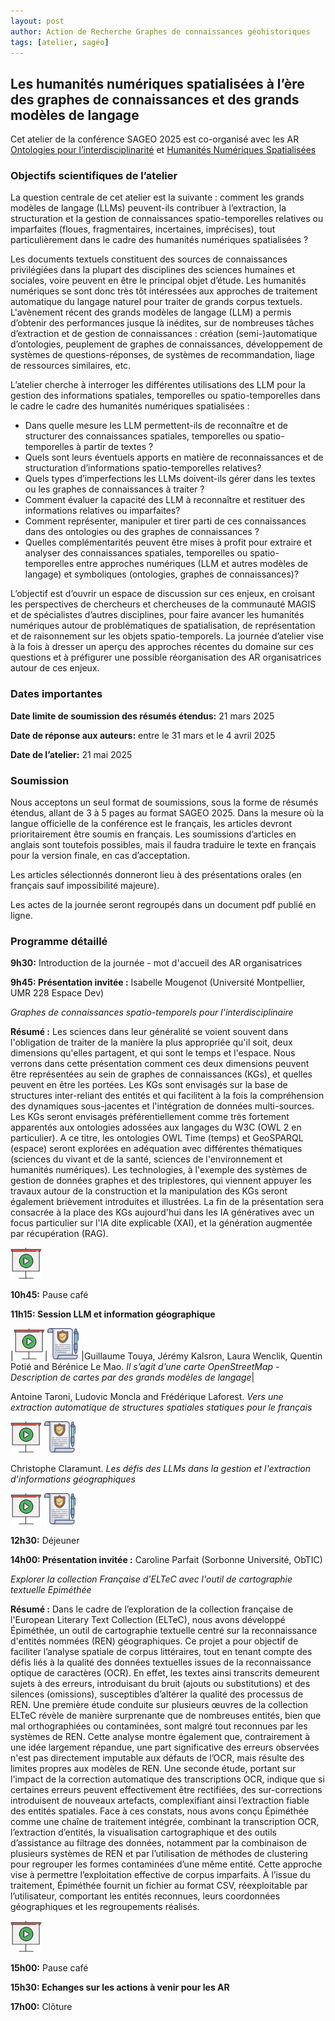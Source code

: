 ```yaml
---
layout: post
author: Action de Recherche Graphes de connaissances géohistoriques
tags: [atelier, sagéo]
---
```



## Les humanités numériques spatialisées à l’ère des graphes de connaissances et des grands modèles de langage

Cet atelier de la conférence SAGEO 2025 est co-organisé avec les AR [Ontologies pour l’interdisciplinarité](https://magisar4.github.io/ontologies_4_interdisciplinarity/) et [Humanités Numériques Spatialisées](https://hns-magis.github.io/)

### Objectifs scientifiques de l’atelier

La question centrale de cet atelier est la suivante : comment les grands modèles de langage (LLMs) peuvent-ils contribuer à l’extraction, la structuration et la gestion de connaissances spatio-temporelles relatives ou imparfaites (floues, fragmentaires, incertaines, imprécises), tout particulièrement dans le cadre des humanités numériques spatialisées ?

Les documents textuels constituent des sources de connaissances privilégiées dans la plupart des disciplines des sciences humaines et sociales, voire peuvent en être le principal objet d’étude. Les humanités numériques se sont donc très tôt intéressées aux approches de traitement automatique du langage naturel pour traiter de grands corpus textuels. L'avènement récent des grands modèles de langage (LLM) a permis d’obtenir des performances jusque là inédites, sur de nombreuses tâches d’extraction et de gestion de connaissances : création (semi-)automatique d’ontologies, peuplement de graphes de connaissances, développement de systèmes de questions-réponses, de systèmes de recommandation, liage de ressources similaires, etc.

L’atelier cherche à interroger les différentes utilisations des LLM pour la gestion des informations spatiales, temporelles ou spatio-temporelles dans le cadre le cadre des humanités numériques spatialisées : 
* Dans quelle mesure les LLM permettent-ils de reconnaître et de structurer des connaissances spatiales, temporelles ou spatio-temporelles à partir de textes ? 
* Quels sont leurs éventuels apports en matière de reconnaissances et de structuration d’informations spatio-temporelles relatives?
* Quels types d’imperfections les LLMs doivent-ils gérer dans les textes ou les graphes de connaissances à traiter ?
* Comment évaluer la capacité des LLM à reconnaître et restituer des informations relatives ou imparfaites?
* Comment représenter, manipuler et tirer parti de ces connaissances dans des ontologies ou des graphes de connaissances ?
* Quelles complémentarités peuvent être mises à profit pour extraire et analyser des connaissances spatiales, temporelles ou spatio-temporelles entre approches numériques (LLM et autres modèles de langage) et symboliques (ontologies, graphes de connaissances)?

L’objectif est d’ouvrir un espace de discussion sur ces enjeux, en croisant les perspectives de chercheurs et chercheuses de la communauté MAGIS et de spécialistes d’autres disciplines, pour faire avancer les humanités numériques autour de problématiques de spatialisation, de représentation et de raisonnement sur les objets spatio-temporels. La journée d’atelier vise à la fois à dresser un aperçu des approches récentes du domaine sur ces questions et à préfigurer une possible réorganisation des AR organisatrices autour de ces enjeux.


### Dates importantes

**Date limite de soumission des résumés étendus:** 21 mars 2025

**Date de réponse aux auteurs:** entre le 31 mars et le 4 avril 2025

**Date de l’atelier:** 21 mai 2025

### Soumission

Nous acceptons un seul format de soumissions, sous la forme de résumés étendus, allant de 3 à 5 pages au format SAGEO 2025. 
Dans la mesure où la langue officielle de la conférence est le français, les articles devront prioritairement être soumis en français. Les soumissions d’articles en anglais sont toutefois possibles, mais il faudra traduire le texte en français pour la version finale, en cas d’acceptation.

Les articles sélectionnés donneront lieu à des présentations orales (en français sauf impossibilité majeure). 

Les actes de la journée seront regroupés dans un document pdf publié en ligne.

### Programme détaillé

**9h30:** Introduction de la journée - mot d'accueil des AR organisatrices

**9h45: Présentation invitée :** Isabelle Mougenot (Université Montpellier, UMR 228 Espace Dev)

*Graphes de connaissances spatio-temporels pour l'interdisciplinaire*

**Résumé :** Les sciences dans leur généralité se voient souvent dans l'obligation de traiter de la manière la plus appropriée qu'il soit, deux dimensions qu'elles partagent, et qui sont le temps et l'espace. Nous verrons dans cette présentation comment ces deux dimensions peuvent être représentées au sein de graphes de connaissances (KGs),  et quelles peuvent en être les portées. Les KGs sont envisagés sur la base de structures inter-reliant des entités et qui facilitent à la fois la compréhension des dynamiques sous-jacentes et l'intégration de données multi-sources. Les KGs seront envisagés préférentiellement comme très fortement apparentés aux ontologies adossées aux langages du W3C (OWL 2 en particulier). A ce titre, les ontologies OWL Time (temps) et GeoSPARQL (espace) seront explorées en adéquation avec différentes thématiques (sciences du vivant et de la santé, sciences de l'environnement et humanités numériques). Les technologies, à l'exemple des systèmes de gestion de données graphes et des triplestores, qui viennent appuyer les travaux autour de la construction et la manipulation des KGs seront également brièvement introduites et illustrées. La fin de la présentation sera consacrée à la place des KGs aujourd'hui dans les IA génératives avec un focus particulier sur l'IA dite explicable (XAI), et la génération augmentée par récupération (RAG). 

[<img src="images/presentation.png" alt="Présentation" width="50"/>](docs/SAGEO2025_atelierHNS_IsabelleMougenot.pdf)


**10h45:** Pause café

**11h15: Session LLM et information géographique**

|[<img src="images/presentation.png" alt="Présentation" width="50"/>](docs/SAGEO2025_atelierHNS_BereniceLeMao.pdf)|[<img src="images/article.png" alt="Article" width="50"/>](docs/SAGEO2025_atelierHNS_resume_BereniceLeMao.pdf)
|Guillaume Touya, Jérémy Kalsron, Laura Wenclik, Quentin Potié and Bérénice Le Mao. *Il s’agit d’une carte OpenStreetMap - Description de cartes par des grands modèles de langage*|


Antoine Taroni, Ludovic Moncla and Frédérique Laforest. 
*Vers une extraction automatique de structures spatiales statiques pour le français*

[<img src="images/presentation.png" alt="Présentation" width="50"/>](docs/SAGEO2025_atelierHNS_AntoineTaroni.pdf)&nbsp;[<img src="images/article.png" alt="Article" width="50"/>](docs/SAGEO2025_atelierHNS_resume_AntoineTaroni.pdf)

Christophe Claramunt. 
*Les défis des LLMs dans la gestion et l'extraction d'informations géographiques*

[<img src="images/presentation.png" alt="Présentation" width="50"/>](docs/SAGEO2025_atelierHNS_ChristopheClaramunt.pdf)&nbsp;[<img src="images/article.png" alt="Article" width="50"/>](docs/SAGEO2025_atelierHNS_resume_ChristopheClaramunt.pdf)

**12h30:** Déjeuner

**14h00: Présentation invitée :** Caroline Parfait (Sorbonne Université, ObTIC)

*Explorer la collection Française d'ELTeC avec l'outil de cartographie textuelle Epiméthée*

**Résumé :** Dans le cadre de l’exploration de la collection française de l'European Literary Text Collection (ELTeC), nous avons développé Épiméthée, un outil de cartographie textuelle centré sur la reconnaissance d'entités nommées (REN) géographiques. Ce projet a pour objectif de faciliter l’analyse spatiale de corpus littéraires, tout en tenant compte des défis liés à la qualité des données textuelles issues de la reconnaissance optique de caractères (OCR). En effet, les textes ainsi transcrits demeurent sujets à des erreurs, introduisant du bruit (ajouts ou substitutions) et des silences (omissions), susceptibles d’altérer la qualité des processus de REN.
Une première étude conduite sur plusieurs œuvres de la collection ELTeC révèle de manière surprenante que de nombreuses entités, bien que mal orthographiées ou contaminées, sont malgré tout reconnues par les systèmes de REN. Cette analyse montre également que, contrairement à une idée largement répandue, une part significative des erreurs observées n'est pas directement imputable aux défauts de l’OCR, mais résulte des limites propres aux modèles de REN. Une seconde étude, portant sur l'impact de la correction automatique des transcriptions OCR, indique que si certaines erreurs peuvent effectivement être rectifiées, des sur-corrections introduisent de nouveaux artefacts, complexifiant ainsi l’extraction fiable des entités spatiales.
Face à ces constats, nous avons conçu Épiméthée comme une chaîne de traitement intégrée, combinant la transcription OCR, l’extraction d’entités, la visualisation cartographique et des outils d’assistance au filtrage des données, notamment par la combinaison de plusieurs systèmes de REN et par l’utilisation de méthodes de clustering pour regrouper les formes contaminées d’une même entité. Cette approche vise à permettre l’exploitation effective de corpus imparfaits. À l’issue du traitement, Épiméthée fournit un fichier au format CSV, réexploitable par l’utilisateur, comportant les entités reconnues, leurs coordonnées géographiques et les regroupements réalisés.

[<img src="images/presentation.png" alt="Présentation" width="50"/>](docs/SAGEO2025_atelierHNS_CarolineKoudoroParfait.pdf)

**15h00:** Pause café

**15h30: Echanges sur les actions à venir pour les AR**

**17h00:** Clôture



